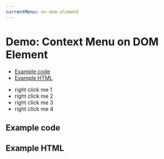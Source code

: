 ```yaml
---
currentMenu: on-dom-element
---
```


# Demo: Context Menu on DOM Element

<!-- START doctoc generated TOC please keep comment here to allow auto update -->
<!-- DON'T EDIT THIS SECTION, INSTEAD RE-RUN doctoc TO UPDATE -->


- [Example code](#example-code)
- [Example HTML](#example-html)

<!-- END doctoc generated TOC please keep comment here to allow auto update -->

<ul id="the-node">
    <li><span class="context-menu-one btn btn-neutral">right click me 1</span></li>
    <li><span class="context-menu-one btn btn-neutral">right click me 2</span></li>
    <li>right click me 3</li>
    <li>right click me 4</li>
</ul>

## Example code

<script type="text/javascript" class="showcase">
$(function(){
    $('#the-node').contextMenu({
        selector: 'li', 
        callback: function(key, options) {
            var m = "clicked: " + key + " on " + $(this).text();
            window.console && console.log(m) || alert(m); 
        },
        items: {
            "edit": {name: "Edit", icon: "edit"},
            "cut": {name: "Cut", icon: "cut"},
            "copy": {name: "Copy", icon: "copy"},
            "paste": {name: "Paste", icon: "paste"},
            "delete": {name: "Delete", icon: "delete"},
            "sep1": "---------",
            "quit": {name: "Quit", icon: function($element, key, item){ return 'icon icon-quit'; }}
        }
    });
});
</script>

## Example HTML
<div style="display:none;" class="showcase" data-showcase-import=".context-menu-one"></div>